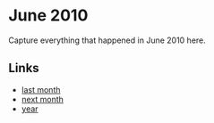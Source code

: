 # June 2010

Capture everything that happened in June 2010 here.

## Links
- [last month](calendar/months/2010-05.md)
- [next month](calendar/months/2010-07.md)
- [year](calendar/years/2010.md)